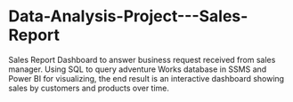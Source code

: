 # Data-Analysis-Project---Sales-Report
Sales Report Dashboard to answer business request received from sales manager. Using SQL to query adventure Works database in SSMS and Power BI for visualizing, the end result is an interactive dashboard showing sales by customers and products over time.
